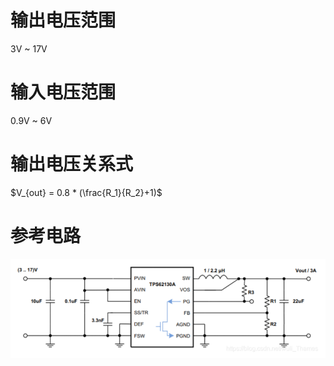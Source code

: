 # 输出电压范围
3V ~ 17V
# 输入电压范围
0.9V ~ 6V

# 输出电压关系式
$V_{out} = 0.8 * (\frac{R_1}{R_2}+1)$

# 参考电路
![avatar](TPS62130.png)
